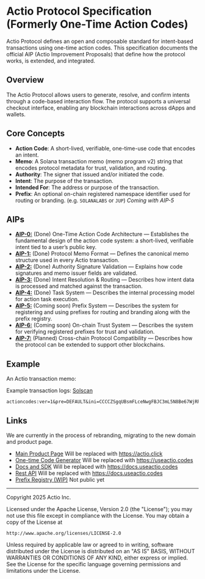 # Actio Protocol Specification (Formerly One-Time Action Codes)

Actio Protocol defines an open and composable standard for intent-based transactions using one-time action codes. This specification documents the official AIP (Actio Improvement Proposals) that define how the protocol works, is extended, and integrated.

## Overview

The Actio Protocol allows users to generate, resolve, and confirm intents through a code-based interaction flow. The protocol supports a universal checkout interface, enabling any blockchain interactions across dApps and wallets.

## Core Concepts

- **Action Code**: A short-lived, verifiable, one-time-use code that encodes an intent.
- **Memo**: A Solana transaction memo (memo program v2) string that encodes protocol metadata for trust, validation, and routing.
- **Authority**: The signer that issued and/or initiated the code.
- **Intent**: The purpose of the transaction.
- **Intended For**: The address or purpose of the transaction.
- **Prefix**: An optional on-chain registered namespace identifier used for routing or branding. (e.g. `SOLANALABS` or `JUP`) *Coming with AIP-5*

## AIPs

- [**AIP-0:**](./aips/aip-0.md) (Done) One-Time Action Code Architecture — Establishes the fundamental design of the action code system: a short-lived, verifiable intent tied to a user’s public key.
- [**AIP-1:**](./aips/aip-1.md) (Done) Protocol Memo Format — Defines the canonical memo structure used in every Actio transaction.
- [**AIP-2:**](./aips/aip-2.md) (Done) Authority Signature Validation — Explains how code signatures and memo issuer fields are validated.
- [**AIP-3:**](./aips/aip-3.md) (Done) Intent Resolution & Routing — Describes how intent data is processed and matched against the transaction.
- [**AIP-4:**](./aips/aip-4.md) (Done) Task System — Describes the internal processing model for action task execution.
- [**AIP-5:**](./aips/aip-5.md) (Coming soon) Prefix System — Describes the system for registering and using prefixes for routing and branding along with the prefix registry.
- [**AIP-6:**](./aips/aip-6.md) (Coming soon) On-chain Trust System — Describes the system for verifying registered prefixes for trust and validation.
- [**AIP-7:**](./aips/aip-7.md) (Planned) Cross-chain Protocol Compatibility — Describes how the protocol can be extended to support other blockchains.

## Example

An Actio transaction memo:

Example transaction logs: [Solscan](https://solscan.io/tx/SZFsQdTeJgpJVVbG7p5BKbUppwTWyUFggeqLbpBU9TfrTzDqwtTtoGN7hYJVqPFn1gKhFxPpuqezs7ErDjC5wBZ)

```
actioncodes:ver=1&pre=DEFAULT&ini=CCCCZSgqUBsmFLceNwgFBJC3mL5N8Be67WjRh1jhgzJ5&iss=CCCCZSgqUBsmFLceNwgFBJC3mL5N8Be67WjRh1jhgzJ5&int=H7fubezu5B76NMjsQGNcEdaZWXgXRDtTd7NQjAeTY6W3
```

## Links

We are currently in the process of rebranding, migrating to the new domain and product page.

- [Main Product Page](https://ota.codes) Will be replaced with https://actio.click
- [One-time Code Generator](https://app.ota.codes) Will be replaced with https://useactio.codes
- [Docs and SDK](https://github.com/useactio/sdk/tree/main/docs) Will be replaced with https://docs.useactio.codes
- [Rest API](https://service.ota.codes/docs) Will be replaced with https://docs.useactio.codes
- [Prefix Registry (WIP)](https://registry.actio.click) Not public yet

---

Copyright 2025 Actio Inc.

Licensed under the Apache License, Version 2.0 (the "License");
you may not use this file except in compliance with the License.
You may obtain a copy of the License at

    http://www.apache.org/licenses/LICENSE-2.0

Unless required by applicable law or agreed to in writing, software
distributed under the License is distributed on an "AS IS" BASIS,
WITHOUT WARRANTIES OR CONDITIONS OF ANY KIND, either express or implied.
See the License for the specific language governing permissions and
limitations under the License.